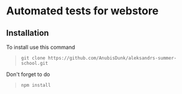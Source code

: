 # Automated tests for webstore

## Installation

To install use this command<br>

> `git clone https://github.com/AnubisDunk/aleksandrs-summer-school.git`<br>

Don't forget to do

> `npm install`
